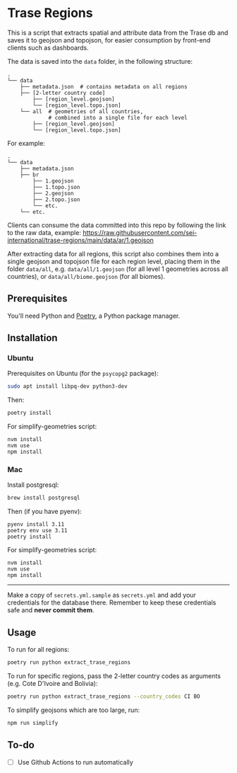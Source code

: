# Trase Regions

This is a script that extracts spatial and attribute data from the Trase db and saves it to geojson and topojson, for easier consumption by front-end clients such as dashboards.

The data is saved into the `data` folder, in the following structure:

```
.
└── data
    ├── metadata.json  # contains metadata on all regions
    ├── [2-letter country code]
        ├── [region_level.geojson]
        └── [region_level.topo.json]
    └── all  # geometries of all countries,
             # combined into a single file for each level
        ├── [region_level.geojson]
        └── [region_level.topo.json]
```

For example:

```
.
└── data
    ├── metadata.json
    ├── br
        ├── 1.geojson
        ├── 1.topo.json
        ├── 2.geojson
        ├── 2.topo.json
        └── etc.
    └── etc.
```

Clients can consume the data committed into this repo by following the link to the raw data, example: https://raw.githubusercontent.com/sei-international/trase-regions/main/data/ar/1.geojson

After extracting data for all regions, this script also combines them into a single geojson and topojson file for each region level, placing them in the folder `data/all`, e.g. `data/all/1.geojson` (for all level 1 geometries across all countries), or `data/all/biome.geojson` (for all biomes).

## Prerequisites

You'll need Python and [Poetry](https://python-poetry.org/), a Python package manager.

## Installation

### Ubuntu

Prerequisites on Ubuntu (for the `psycopg2` package):

```bash
sudo apt install libpq-dev python3-dev
```

Then:

```bash
poetry install
```

For simplify-geometries script:

```
nvm install
nvm use
npm install
```

### Mac

Install postgresql:

```bash
brew install postgresql
```

Then (if you have pyenv):

```
pyenv install 3.11
poetry env use 3.11
poetry install
```

For simplify-geometries script:

```
nvm install
nvm use
npm install
```

---

Make a copy of `secrets.yml.sample` as `secrets.yml` and add your credentials for the database there. Remember to keep these credentials safe and **never commit them**.

## Usage

To run for all regions:

```bash
poetry run python extract_trase_regions
```

To run for specific regions, pass the 2-letter country codes as arguments (e.g. Cote D'Ivoire and Bolivia):

```bash
poetry run python extract_trase_regions --country_codes CI BO
```

To simplify geojsons which are too large, run:

```bash
npm run simplify
```

## To-do

- [ ] Use Github Actions to run automatically
